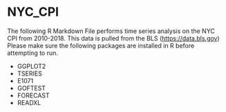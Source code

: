 # NYC_CPI

The following R Markdown File performs time series analysis on the NYC CPI from 2010-2018. 
This data is pulled from the BLS (https://data.bls.gov)
Please make sure the following packages are installed in R before attempting to run.

- GGPLOT2
- TSERIES
- E1071
- GOFTEST
- FORECAST
- READXL
